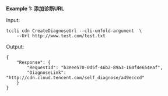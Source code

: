 **Example 1: 添加诊断URL**



Input: 

```
tccli cdn CreateDiagnoseUrl --cli-unfold-argument  \
    --Url http://www.test.com/test.txt
```

Output: 
```
{
    "Response": {
        "RequestId": "b3eee570-0d5f-46b2-89a3-160f4e654eaf",
        "DiagnoseLink": "http://cdn.cloud.tencent.com/self_diagnose/a49ecccd"
    }
}
```

